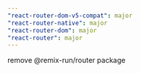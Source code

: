 ```yaml
---
"react-router-dom-v5-compat": major
"react-router-native": major
"react-router-dom": major
"react-router": major
---
```


remove @remix-run/router package
